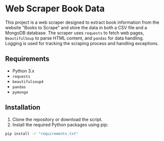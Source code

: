 # Web Scraper Book Data
This project is a web scraper designed to extract book information from the website "Books to Scrape" and store the data in both a CSV file and a MongoDB database. The scraper uses `requests` to fetch web pages, `BeautifulSoup` to parse HTML content, and `pandas` for data handling. Logging is used for tracking the scraping process and handling exceptions.
## Requirements
- Python 3.x
- `requests`
- `beautifulsoup4`
- `pandas`
- `pymongo`

## Installation
1. Clone the repository or download the script.
2. Install the required Python packages using pip:
```bash
pip install -r "requirements.txt"
